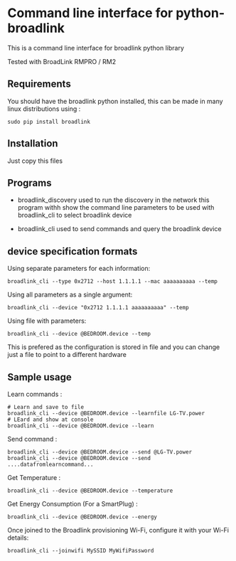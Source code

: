 Command line interface for python-broadlink
===========================================

This is a command line interface for broadlink python library

Tested with BroadLink RMPRO / RM2


Requirements
------------
You should have the broadlink python installed, this can be made in many linux distributions using :
```
sudo pip install broadlink
```

Installation
-----------
Just copy this files


Programs
--------


* broadlink_discovery 
used to run the discovery in the network
this program withh show the command line parameters to be used with
broadlink_cli to select broadlink device

* broadlink_cli 
used to send commands and query the broadlink device


device specification formats
----------------------------

Using separate parameters for each information:
```
broadlink_cli --type 0x2712 --host 1.1.1.1 --mac aaaaaaaaaa --temp
```

Using all parameters as a single argument:
```
broadlink_cli --device "0x2712 1.1.1.1 aaaaaaaaaa" --temp
```

Using file with parameters:
```
broadlink_cli --device @BEDROOM.device --temp
```
This is prefered as the configuration is stored in file and you can change
just a file to point to a different hardware 

Sample usage
------------

Learn commands :
```
# Learn and save to file
broadlink_cli --device @BEDROOM.device --learnfile LG-TV.power
# LEard and show at console
broadlink_cli --device @BEDROOM.device --learn 
```


Send command :
```
broadlink_cli --device @BEDROOM.device --send @LG-TV.power
broadlink_cli --device @BEDROOM.device --send ....datafromlearncommand...
```

Get Temperature :
```
broadlink_cli --device @BEDROOM.device --temperature
```

Get Energy Consumption (For a SmartPlug) :
```
broadlink_cli --device @BEDROOM.device --energy
```

Once joined to the Broadlink provisioning Wi-Fi, configure it with your Wi-Fi details:
```
broadlink_cli --joinwifi MySSID MyWifiPassword
```
